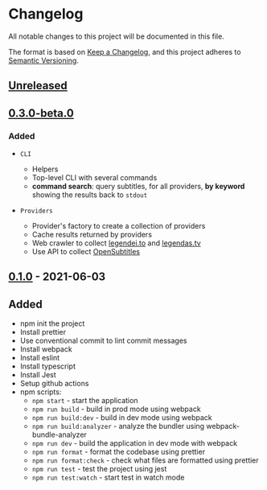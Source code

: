 # Changelog

All notable changes to this project will be documented in this file.

The format is based on [Keep a Changelog](https://keepachangelog.com/en/1.0.0/),
and this project adheres to [Semantic Versioning](https://semver.org/spec/v2.0.0.html).

## [Unreleased]

## [0.3.0-beta.0]

### Added

-   `CLI`

    -   Helpers
    -   Top-level CLI with several commands
    -   **command search**: query subtitles, for all providers, **by keyword** showing the results back to `stdout`

-   `Providers`
    -   Provider's factory to create a collection of providers
    -   Cache results returned by providers
    -   Web crawler to collect [legendei.to](https://legendei.to) and [legendas.tv](http://legendas.tv)
    -   Use API to collect [OpenSubtitles](http://opensubtitles.com/)

## [0.1.0] - 2021-06-03

## Added

-   npm init the project
-   Install prettier
-   Use conventional commit to lint commit messages
-   Install webpack
-   Install eslint
-   Install typescript
-   Install Jest
-   Setup github actions
-   npm scripts:
    -   `npm start` - start the application
    -   `npm run build` - build in prod mode using webpack
    -   `npm run build:dev` - build in dev mode using webpack
    -   `npm run build:analyzer` - analyze the bundler using webpack-bundle-analyzer
    -   `npm run dev` - build the application in dev mode with webpack
    -   `npm run format` - format the codebase using prettier
    -   `npm run format:check` - check what files are formatted using prettier
    -   `npm run test` - test the project using jest
    -   `npm run test:watch` - start test in watch mode

[unreleased]: https://github.com/pherval/subtitle-finder/compare/v0.3.0-beta.0...HEAD
[0.3.0-beta.0]: https://github.com/pherval/subtitle-finder/compare/v0.1.0...v0.3.0-beta.0
[0.1.0]: https://github.com/pherval/subtitle-finder/tag/v0.1.0
